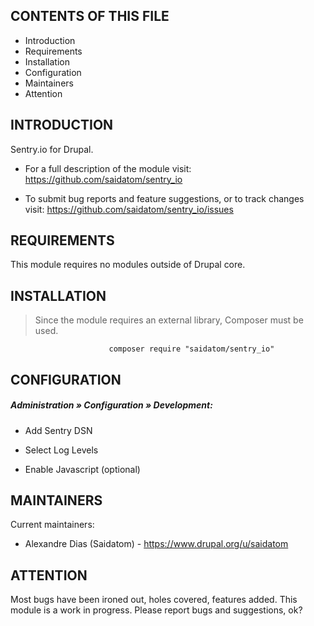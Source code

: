 CONTENTS OF THIS FILE
---------------------

 * Introduction
 * Requirements
 * Installation
 * Configuration
 * Maintainers
 * Attention

INTRODUCTION
------------

Sentry.io for Drupal.

 * For a full description of the module visit:
   https://github.com/saidatom/sentry_io

 * To submit bug reports and feature suggestions, or to track changes visit:
   https://github.com/saidatom/sentry_io/issues

REQUIREMENTS
------------

This module requires no modules outside of Drupal core.

INSTALLATION
------------

 > Since the module requires an external library, Composer must be used.

                          composer require "saidatom/sentry_io"

CONFIGURATION
-------------

  ##### Administration » Configuration » Development:

   - Add Sentry DSN

   - Select Log Levels

   - Enable Javascript (optional)


MAINTAINERS
-----------

Current maintainers:
 * Alexandre Dias (Saidatom) - https://www.drupal.org/u/saidatom

ATTENTION
---------

Most bugs have been ironed out, holes covered, features added. This module
is a work in progress. Please report bugs and suggestions, ok?
